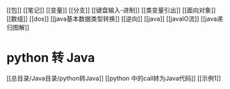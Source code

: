 
[[包]]
[[笔记]]
[[变量]]
[[分支]]
[[键盘输入-进制]]
[[类变量引出]]
[[面向对象]]
[[数组]]
[[dos]]
[[java基本数据类型转换]]
[[逆向]]
[[java]]
[[javaIO流]]
[[java递归图解]]
# python 转 Java
[[总目录/Java目录/python转Java]]
[[python 中的call转为Java代码]]
[[示例1]]